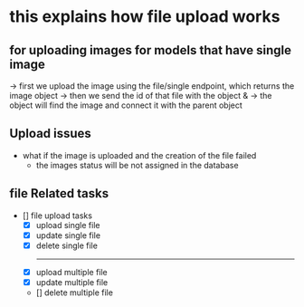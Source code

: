 
# this explains how file upload works

## for uploading images for models that have single image

-> first we upload the image using the file/single endpoint, which returns the image object
-> then we send the id of that file with the object & 
-> the object will find the image and connect it with the parent object

## Upload issues

- what if the image is uploaded and the creation of the file failed
  - the images status will be not assigned in the database

## file Related tasks

- [] file upload tasks
  - [x] upload single file
  - [x] update single file
  - [x] delete single file
    - ---
  - [x] upload multiple file
  - [x] update multiple file
  - [] delete multiple file
